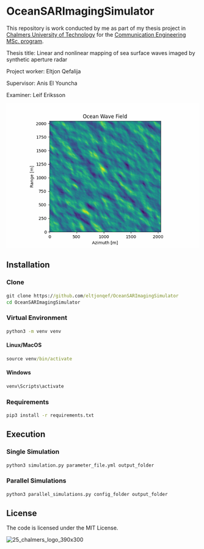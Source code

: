 # OceanSARImagingSimulator

This repository is work conducted by me as part of my thesis project in [Chalmers University of Technology](https://www.chalmers.se/en/) for the [Communication Engineering MSc. program](https://www.chalmers.se/en/education/find-masters-programme/information-and-communication-technology-msc/).

Thesis title: Linear and nonlinear mapping of sea surface waves imaged by synthetic aperture radar

Project worker: Eltjon Qefalija

Supervisor: Anis El Youncha

Examiner: Leif Eriksson

![Sea Surface](animation.gif)

## Installation
### Clone
```bat
git clone https://github.com/eltjonqef/OceanSARImagingSimulator
cd OceanSARImagingSimulator
```
### Virtual Environment
```bat
python3 -m venv venv
```
#### Linux/MacOS
```bat
source venv/bin/activate
```
#### Windows
```bat
venv\Scripts\activate
```
### Requirements
```bat
pip3 install -r requirements.txt
```
## Execution
### Single Simulation
```bat
python3 simulation.py parameter_file.yml output_folder
```
### Parallel Simulations
```bat
python3 parallel_simulations.py config_folder output_folder
```
## License

The code is licensed under the MIT License.

![25_chalmers_logo_390x300](https://github.com/eltjonqef/OceanSARImagingSimulator/assets/46346610/ea1820f1-df78-4ee7-9c7f-c9b3a38ed8da)

